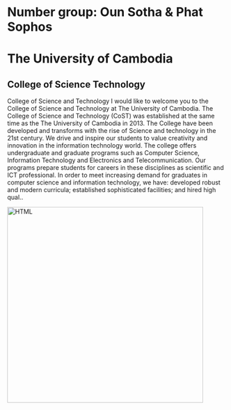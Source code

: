 <!DOCTYPE html>
<html>
<head>
<title> UC </title>
<head>
<h1> Number group: Oun Sotha & Phat Sophos </h1>
<h1> The University of Cambodia </h1>
<h2> College of Science Technology </h2>
<p>College of Science and Technology I would like to welcome you to the College of Science and Technology at The University of Cambodia. The College of Science and Technology (CoST) was established at the same time as the The University of Cambodia in 2013. The College have been developed and transforms with the rise of Science and technology in the 21st century. We drive and inspire our students to value creativity and innovation in the information technology world. The college offers undergraduate and graduate programs such as Computer Science, Information Technology and Electronics and Telecommunication. Our programs prepare students for careers in these disciplines as scientific and ICT professional. In order to meet increasing demand for graduates in computer science and information technology, we have: developed robust and modern curricula; established sophisticated facilities; and hired high qual..
</P>
<img src="uc.png" alt="HTML" width="450" height="450">
